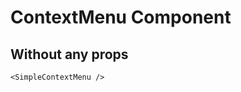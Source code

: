 <script setup lang="ts">
import {SimpleContextMenu} from 'simple-daisy-vue'
</script>

# ContextMenu Component

## Without any props

<SimpleContextMenu/>

```vue
<SimpleContextMenu />
```